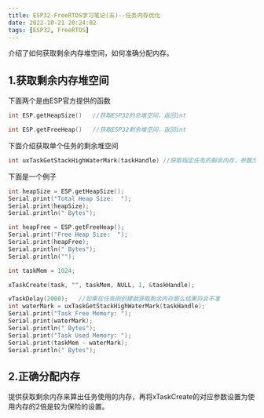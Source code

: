 ```yaml
---
title: ESP32-FreeRTOS学习笔记(五)--任务内存优化
date: 2022-10-21 20:24:02
tags: [ESP32, FreeRTOS]
---
```


 介绍了如何获取剩余内存堆空间，如何准确分配内存。

## 1.获取剩余内存堆空间

下面两个是由ESP官方提供的函数

```c++
int ESP.getHeapSize()	//获取ESP32的总堆空间，返回int

int ESP.getFreeHeap()	//获取ESP32剩余堆空间，返回int
```

下面介绍获取单个任务的剩余堆空间

```c++
int uxTaskGetStackHighWaterMark(taskHandle)	//获取指定任务的剩余内存，参数为NULL时获取当前任务的剩余内存
```

下面是一个例子

```c++
int heapSize = ESP.getHeapSize();
Serial.print("Total Heap Size:  ");
Serial.print(heapSize);
Serial.println(" Bytes");

int heapFree = ESP.getFreeHeap();
Serial.print("Free Heap Size:  ");
Serial.print(heapFree);
Serial.println(" Bytes");
Serial.println("");

int taskMem = 1024;

xTaskCreate(task, "", taskMem, NULL, 1, &taskHandle);

vTaskDelay(2000);	//如果在任务刚创建就获取剩余内存那么结果将会不准
int waterMark = uxTaskGetStackHighWaterMark(taskHandle);
Serial.print("Task Free Memory: ");
Serial.print(waterMark);
Serial.println(" Bytes");
Serial.print("Task Used Memory: ");
Serial.print(taskMem - waterMark);
Serial.println(" Bytes");
```

## 2.正确分配内存

提供获取剩余内存来算出任务使用的内存，再将xTaskCreate的对应参数设置为使用内存的2倍是较为保险的设置。
